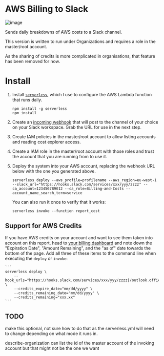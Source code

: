 # AWS Billing to Slack

![image](https://user-images.githubusercontent.com/261584/66362145-3903a200-e947-11e9-91bd-6e40e5919ac4.png)

Sends daily breakdowns of AWS costs to a Slack channel.

This version is written to run under Organizations and requires a role in the master/root account.

As the sharing of credits is more complicated in organisations, that feature has been removed for now.

# Install

1. Install [`serverless`](https://serverless.com/), which I use to configure the AWS Lambda function that runs daily.

    ```
    npm install -g serverless
    npm install
    ```

1. Create an [incoming webhook](https://www.slack.com/apps/new/A0F7XDUAZ) that will post to the channel of your choice on your Slack workspace. Grab the URL for use in the next step.

1. Create IAM policies in the master/root account to allow listing accounts and reading cost explorer access.

1. Create a IAM role in the master/root account with those roles and trust the account that you are running from to use it.

1. Deploy the system into your AWS account, replacing the webhook URL below with the one you generated above.

    ```
    serverless deploy --aws_profile=profilename --aws_region=eu-west-1 --slack_url="https://hooks.slack.com/services/xxx/yyy/zzzz" --ca_account=123456789012 --ca_role=Billing-and-Costs --account_name_search_term=service
    ```

    You can also run it once to verify that it works:

    ```
    serverless invoke --function report_cost
    ```

## Support for AWS Credits

If you have AWS credits on your account and want to see them taken into account on this report, head to [your billing dashboard](https://console.aws.amazon.com/billing/home?#/credits) and note down the "Expiration Date", "Amount Remaining", and the "as of" date towards the bottom of the page. Add all three of these items to the command line when executing the `deploy` or `invoke`:

    ```
    serverless deploy \
        --hook_urls="https://hooks.slack.com/services/xxx/yyy/zzzz|/outlook.office.com/webhook/uuid@uuid/IncomingWebhook/integer/uuid" \
        --credits_expire_date="mm/dd/yyyy" \
        --credits_remaining_date="mm/dd/yyyy" \
        --credits_remaining="xxx.xx"
    ```

## TODO

make this optional, not sure how to do that as the serverless.yml will need to change depending on what mode it runs in.

describe-organization can list the id of the master account of the invoking account but that might not be the one we want
